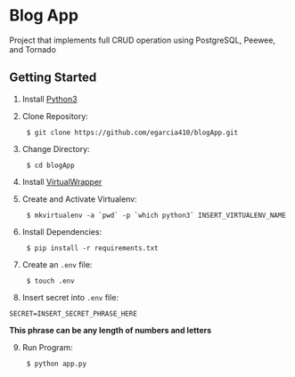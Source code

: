 # Blog App

Project that implements full CRUD operation using PostgreSQL, Peewee, and Tornado

## Getting Started
1. Install [Python3](https://www.python.org/downloads/)

2. Clone Repository:

        $ git clone https://github.com/egarcia410/blogApp.git

3. Change Directory:

        $ cd blogApp

4. Install [VirtualWrapper](https://virtualenvwrapper.readthedocs.io/en/latest/install.html)

5. Create and Activate Virtualenv:

        $ mkvirtualenv -a `pwd` -p `which python3` INSERT_VIRTUALENV_NAME
    
6. Install Dependencies:

        $ pip install -r requirements.txt

7. Create an `.env` file:

        $ touch .env

8. Insert secret into `.env` file:

```
SECRET=INSERT_SECRET_PHRASE_HERE
```
**This phrase can be any length of numbers and letters**

9. Run Program:

        $ python app.py